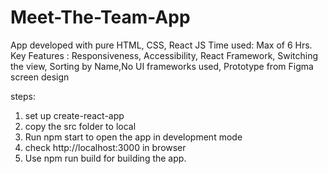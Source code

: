 # Meet-The-Team-App

App developed with pure HTML, CSS, React JS
Time used: Max of 6 Hrs.
Key Features : Responsiveness, Accessibility, React Framework, Switching the view, Sorting by Name,No UI frameworks used, Prototype from Figma screen design

steps:

1. set up create-react-app
2. copy the src folder to local
3. Run npm start to open the app in development mode
4. check http://localhost:3000 in browser
5. Use npm run build for building the app.
